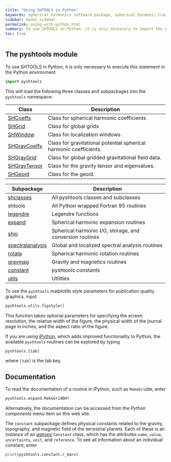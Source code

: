 ```yaml
---
title: "Using SHTOOLS in Python"
keywords: spherical harmonics software package, spherical harmonic transform, legendre functions, multitaper spectral analysis, fortran, Python, gravity, magnetic field
sidebar: mydoc_sidebar
permalink: using-with-python.html
summary: To use SHTOOLS in Python, it is only necessary to import the pyshtools module.
toc: true
---
```


<style>
table:nth-of-type(n) {
    display:table;
    width:100%;
}
table:nth-of-type(n) th:nth-of-type(2) {
    width:75%;
}
</style>


## The pyshtools module

To use SHTOOLS in Python, it is only necessary to execute this statement in the Python environment
```python
import pyshtools
```
This will load the following three classes and subpackages into the `pyshtools` namespace:

| Class | Description |
| ----- | ----------- |
| [SHCoeffs](python-shcoeffs.html) | Class for spherical harmonic coefficients |
| [SHGrid](python-shgrid.html) | Class for global grids |
| [SHWindow](python-shwindow.html) | Class for localization windows |
| [SHGravCoeffs](python-shgravcoeffs.html) | Class for gravitational potential spherical harmonic coefficients.|
| [SHGravGrid](python-shgravgrid.html) | Class for global gridded gravitational field data.|
| [SHGravTensor](python-shgravtensor.html) | Class for the gravity tensor and eigenvalues. |
| [SHGeoid](python-shgeoid.html) | Class for the geoid.|


| Subpackage | Description |
| ---------- | ----------- |
| [shclasses](python-classes.html) | All pyshtools classes and subclasses |
| shtools | All Python wrapped Fortran 95 routines |
| [legendre](python-legendre-functions.html) | Legendre functions |
| [expand](python-spherical-harmonic-transforms.html) | Spherical harmonic expansion routines |
| [shio](python-io.html) | Spherical harmonic I/O, storage, and conversion routines |
| [spectralanalysis](python-spectral-analysis.html) | Global and localized spectral analysis routines |
| [rotate](python-spherical-harmonic-rotations.html) | Spherical harmonic rotation routines |
| [gravmag](python-gravity-magnetics.html) | Gravity and magnetics routines |
| [constant](python-constants.html) | pyshtools constants |
| [utils](python-utilities.html) | Utilities |

To use the `pyshtools` matplotlib style parameters for publication quality graphics, input
```python
pyshtools.utils.figstyle()
```
This function takes optional parameters for specifying the screen resolution, the relative width of the figure, the physical width of the journal page in inches, and the aspect ratio of the figure.

If you are using [iPython](http://ipython.org), which adds improved functionality to Python, the available `pyshtools` routines can be explored by typing
```python
pyshtools.[tab]
```
where `[tab]` is the tab key.

## Documentation

To read the documentation of a routine in iPython, such as `MakeGridDH`, enter
```python
pyshtools.expand.MakeGridDH?
```
Alternatively, the documentation can be accessed from the *Python components* menu item on this web site.

The `constant` subpackage defines physical constants related to the gravity, topography, and magnetic field of the terrestrial planets. Each of these is an instance of an [astropy](http://docs.astropy.org/en/stable/constants/index.html) `Constant` class, which has the attributes `name`, `value`, `uncertainty`, `unit`, and `reference`. To see all information about an individual constant, enter
```python
print(pyshtools.constant.r_mars)
```
